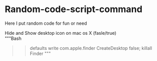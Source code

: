 # Random-code-script-command
Here I put random code for fun or need 

Hide and Show desktop icon on mac os X (fasle/true)<br>
"""Bash
>>defaults write com.apple.finder CreateDesktop false; killall Finder
"""
